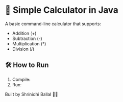 # 🔢 Simple Calculator in Java

A basic command-line calculator that supports:
- Addition (+)
- Subtraction (-)
- Multiplication (*)
- Division (/)

## 🛠 How to Run
1. Compile:
2. Run:

Built by Shrinidhi Ballal 👩‍💻

